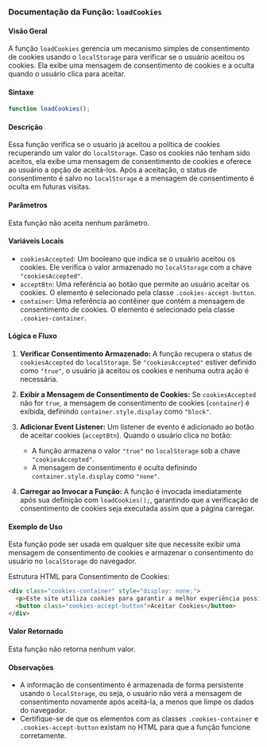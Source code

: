 ### Documentação da Função: `loadCookies`

#### Visão Geral
A função `loadCookies` gerencia um mecanismo simples de consentimento de cookies usando o `localStorage` para verificar se o usuário aceitou os cookies. Ela exibe uma mensagem de consentimento de cookies e a oculta quando o usuário clica para aceitar.

#### Sintaxe
```javascript
function loadCookies();
```

#### Descrição
Essa função verifica se o usuário já aceitou a política de cookies recuperando um valor do `localStorage`. Caso os cookies não tenham sido aceitos, ela exibe uma mensagem de consentimento de cookies e oferece ao usuário a opção de aceitá-los. Após a aceitação, o status de consentimento é salvo no `localStorage` e a mensagem de consentimento é oculta em futuras visitas.

#### Parâmetros
Esta função não aceita nenhum parâmetro.

#### Variáveis Locais
- `cookiesAccepted`: Um booleano que indica se o usuário aceitou os cookies. Ele verifica o valor armazenado no `localStorage` com a chave `"cookiesAccepted"`.
- `acceptBtn`: Uma referência ao botão que permite ao usuário aceitar os cookies. O elemento é selecionado pela classe `.cookies-accept-button`.
- `container`: Uma referência ao contêiner que contém a mensagem de consentimento de cookies. O elemento é selecionado pela classe `.cookies-container`.

#### Lógica e Fluxo

1. **Verificar Consentimento Armazenado:**
   A função recupera o status de `cookiesAccepted` do `localStorage`. Se `"cookiesAccepted"` estiver definido como `"true"`, o usuário já aceitou os cookies e nenhuma outra ação é necessária.

2. **Exibir a Mensagem de Consentimento de Cookies:**
   Se `cookiesAccepted` não for `true`, a mensagem de consentimento de cookies (`container`) é exibida, definindo `container.style.display` como `"block"`.

3. **Adicionar Event Listener:**
   Um listener de evento é adicionado ao botão de aceitar cookies (`acceptBtn`). Quando o usuário clica no botão:
   - A função armazena o valor `"true"` no `localStorage` sob a chave `"cookiesAccepted"`.
   - A mensagem de consentimento é oculta definindo `container.style.display` como `"none"`.

4. **Carregar ao Invocar a Função:**
   A função é invocada imediatamente após sua definição com `loadCookies();`, garantindo que a verificação de consentimento de cookies seja executada assim que a página carregar.

#### Exemplo de Uso
Esta função pode ser usada em qualquer site que necessite exibir uma mensagem de consentimento de cookies e armazenar o consentimento do usuário no `localStorage` do navegador.

Estrutura HTML para Consentimento de Cookies:
```html
<div class="cookies-container" style="display: none;">
  <p>Este site utiliza cookies para garantir a melhor experiência possível.</p>
  <button class="cookies-accept-button">Aceitar Cookies</button>
</div>
```

#### Valor Retornado
Esta função não retorna nenhum valor.

#### Observações
- A informação de consentimento é armazenada de forma persistente usando o `localStorage`, ou seja, o usuário não verá a mensagem de consentimento novamente após aceitá-la, a menos que limpe os dados do navegador.
- Certifique-se de que os elementos com as classes `.cookies-container` e `.cookies-accept-button` existam no HTML para que a função funcione corretamente.